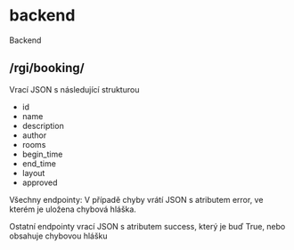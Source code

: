 # backend
Backend

## /rgi/booking/<id>
Vrací JSON s následující strukturou
- id
- name
- description
- author
- rooms
- begin_time
- end_time
- layout
- approved


Všechny endpointy:
  V případě chyby vrátí JSON s atributem error, ve kterém je uložena chybová hláška.
  
Ostatní endpointy vrací JSON s atributem success, který je buď True, nebo obsahuje chybovou hlášku
